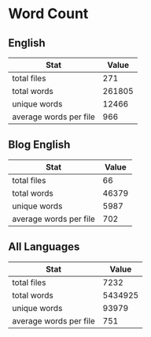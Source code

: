 # Word Count

## English

Stat | Value
---- | -----
total files | 271
total words | 261805
unique words | 12466
average words per file | 966

## Blog English

Stat | Value
---- | -----
total files | 66
total words | 46379
unique words | 5987
average words per file | 702

## All Languages

Stat | Value
---- | -----
total files | 7232
total words | 5434925
unique words | 93979
average words per file | 751
